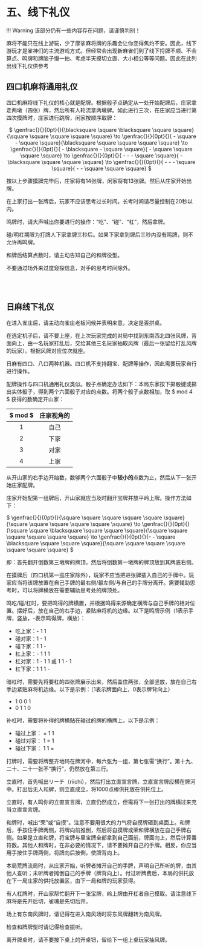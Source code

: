 # 五、线下礼仪

!!! Warning
    该部分仍有一些内容存在问题，请谨慎判别！

麻将不能只在线上游玩，少了摩挲麻将牌的乐趣会让你变得焦灼不安。因此，线下游玩才是雀神们的主流游戏方式。但经常会出现新麻雀们到了线下捋牌不顺、不会算点、鸣牌和牌脑子慢一拍、考虑半天摸切立直、大小相公等等问题。因此在此列出线下礼仪供参考

## 四口机麻将通用礼仪  

四口机麻将线下礼仪的核心就是配牌。根据骰子点确定从一处开始配牌后，庄家拿走两墩（四张）牌，然后所有人轮流拿两墩牌。如此进行三次，在庄家应当进行第四次摸牌时，庄家进行跳牌，闲家按顺序取牌：

<center>

$ \genfrac{}{}{0pt}{}{\blacksquare \square \blacksquare \square \square}{\square \square \square \square \square} \to \genfrac{}{}{0pt}{}{ - \square - \square \square}{\blacksquare \square \square \square \square} \to \genfrac{}{}{0pt}{}{ - \blacksquare - \square \square}{ - \square \square \square \square} \to \genfrac{}{}{0pt}{}{ - - - \square \square}{ - \blacksquare \square \square \square} \to \genfrac{}{}{0pt}{}{ - - - \square \square}{ - - \square \square \square} $

</center>

按以上步骤摸牌完毕后，庄家将有14张牌，闲家将有13张牌。然后从庄家开始出牌。  

在上家打出一张牌后，玩家不应该思考过长时间。长考时间请尽量控制在20秒以内。  

鸣牌时，请大声喊出你要进行的操作：“吃”、“碰”、“杠”，然后拿牌。  

碰/明杠期限为打牌人下家拿牌三秒后。如果下家拿到牌后三秒内没有鸣牌，则不允许再鸣牌。  

和牌后结算点数时，请主动告知自己的和牌役型。  

不要通过场外来过度窥探信息，对手的思考时间除外。  

<br><br>

## 日麻线下礼仪  

在进入雀庄后，请主动向雀庄老板问候并表明来意，决定是否拼桌。  

在选定机子后，请不要上座，在上次玩家完成的对局中找到东南西北四张风牌，背面向上，由一名玩家打乱后，交给其他三名玩家抽取风牌（最后一张留给打乱风牌的玩家）。根据风牌对应位次就座。  

日麻有四口、八口两种机器。四口机不支持翻宝、配牌等操作，因此需要玩家自行进行操作。  

配牌操作与四口机通用礼仪类似。骰子点确定办法如下：本局东家按下掷骰键或掷出实体骰子，得到两个六面骰子对应的点数。将两个骰子点数相加，取 $ mod 4 $ 获得的数确定开山家：

| $ mod $ | 庄家视角的 |
| :--: | :--: |
| 1 | 自己 |
| 2 | 下家 |
| 3 | 对家 |
| 4 | 上家 |

从开山家的右手边开始数，数够两个六面骰子中**较小的**点数为止，然后从下一张开始庄家配牌。  

庄家开始配第一组牌后，开山家就应当及时翻开宝牌并放平岭上牌。操作方法如下：  

$ \genfrac{}{}{0pt}{}{\square \square \square \square \square \square}{\square \square \square \square \square \square} \to \genfrac{}{}{0pt}{}{\square \square \blacksquare \square \square \square}{\square \square \square \square \square \square} \to \genfrac{}{}{0pt}{}{- - \square \blacksquare \square \square \square}{\square \square \square \square \square \square \square} $

即：首先翻开倒数第三墩牌的牌顶，然后将倒数第一墩牌的牌顶放到其牌底右侧。  

在摸牌后（四口机第一巡庄家除外），玩家不应当把进张牌插入自己的手牌中。玩家应当将该牌放置在自己手牌的最右侧/最左侧/与自己的手牌分离开。需要辅助思考时，可以将牌横放在需要辅助思考处的牌顶处。  

鸣吃/碰/杠时，要把鸣得的牌横置，并根据鸣得来源确定横牌与自己手牌的相对位置。摆好后，放在自己的右手边，紧贴麻将机的边缘。以下是鸣牌示例（1表示手牌，竖放，-表示鸣得牌，横放）：

- 吃上家：- 1 1  
- 碰对家：1 - 1  
- 碰下家：1 1 -  
- 杠上家：- 1 1 1
- 杠对家：1 - 1 1 或 1 1 - 1  
- 杠下家：1 1 1 -  

暗杠时，需要先将要杠的四张牌展示出来，然后盖住两张，全部竖放，放在自己右手边紧贴麻将机边缘。以下是示例：（1表示牌面向上，0表示牌背向上）  

- 1 0 0 1
- 0 1 1 0

补杠时，需要将补得的牌横贴在碰过的牌的横牌上。以下是示例：  

- 碰过上家： = 1 1  
- 碰过对家： 1 = 1  
- 碰过下家： 1 1 =  

打牌时，需要将牌整齐地码在牌河中，每六张为一组，第七张需“换行”。第十九、二十、二十一张不“换行”，仍然放在第三行。  

立直时，首先喊出リーチ（riichi），然后打出立直宣言牌，立直宣言牌应横在牌河中。打出后无人和牌，则立直成立，将1000点棒供托放在供托位上。  

立直时，有人鸣你的立直宣言牌，立直仍然成立，但需将下一张打出的牌横过来充当立直宣言牌。  

和牌时，喊出“荣”或“自摸”。注意不要用很大的力气将自摸牌砸到桌面上。和牌后，手按住手牌两侧，将牌向前推倒，然后将自摸牌或荣和牌横放在自己手牌右侧。如果是立直和牌，将宝牌与里宝牌全部拿到自己面前，牌面向上，然后计算番符数。其他人和牌时，在非必要的情况下，请不要摊开自己的手牌。相反，你应当用手按住手牌两侧，将牌向后按倒，使牌背向上。  

本局荒牌流局时，从庄家开始，听牌者摊开自己的手牌，声明自己所听的牌，由其他人查听；未听牌者摊倒自己的手牌（牌背向上）。付过听牌费后，本局的供托放在下一局庄家的供托放置区，由下一局和牌的玩家获得。  

有人杠牌时，开山家帮忙翻开下一张宝牌，岭上牌由开杠者自己摸取。请注意线下麻将是先开后切，雀魂是先切后开。  

场上有东南风牌时，请记得在进入南风场时将东风牌翻转为南风牌。  

检查和牌牌型时请记得检查振听。  

离开牌桌时，请不要按下桌上的开桌钮，留给下一组上桌玩家抽风牌。  

<br><br>